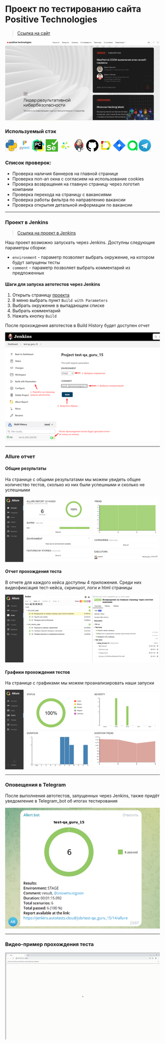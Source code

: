 <h1> Проект по тестированию сайта Positive Technologies</h1>

> <a target="_blank" href="https://www.ptsecurity.com/ru-ru/">Ссылка на сайт</a>

![Homepage](image/Homepage.png)

### Используемый стэк

<img title="Python" src="./image/python.png" height="40" width="40"/> <img title="Pytest" src="./image/pytest.png" height="40" width="40"/> <img title="Pycharm" src="./image/pycharm.png" height="40" width="40"/> <img title="Selenium" src="./image/selenium.png" height="40" width="40"/> <img title="Selene" src="./image/selene.png" height="40" width="40"/> <img title="Jenkins" src="./image/jenkins.png" height="40" width="40"/> <img title="GitHub" src="./image/github.png" height="40" width="40"/> <img title="Allure Report" src="./image/allure_report.png" height="40" width="40"/> <img title="Jira" src="./image/jira.jpg" height="40" width="40"/> <img title="Allure TestOps" src="./image/allureTestOps.png" height="40" width="40"/><img title="Telegram" src="./image/telegram.png" height="40" width="40"/> 


### Список проверок:
* Проверка наличия баннеров на главной странице
* Проверка поп-ап окна с согласием на использование cookies
* Проверка возвращения на главную страницу через логотип компании
* Проверка перехода на страницу с вакансиями
* Проверка работы фильтра по направлению вакансии
* Проверка открытия детальной информации по вакансии 

----

### Проект в Jenkins
> <a target="_blank" href="https://jenkins.autotests.cloud/job/test-qa_guru_15/">Ссылка на проект в Jenkins</a>

Наш проект возможно запускать через Jenkins. Доступны следующие параметры сборки:
* `environment` - параметр позволяет выбрать окружение, на котором будут запущены тесты
* `comment` - параметр позволяет выбрать комментарий из предложенных


#### Шаги для запуска автотестов через Jenkins

1. Открыть страницу <a target="_blank" href="https://jenkins.autotests.cloud/job/test-qa_guru_15/">проекта</a>
2. В меню выбрать пункт `Build with Parameters`
3. Выбрать окружение в выпадающем списке
4. Выбрать комментарий
5. Нажать кнопку `Build`

После прохождения автотестов в Build History будет доступен отчет

![Jenkins build](./image/jenkins_build.png)

----

### Allure отчет
#### Общие результаты

На странице с общими результатами мы можем увидеть общее количество тестов, сколько из них были успешными и сколько не успешными

![Allure_report_example](./image/Allure_report_example.png)

#### Отчет прохождения теста

В отчете для каждого кейса доступны 4 приложения. Среди них видеофиксация тест-кейса, скриншот, логи и html страницы

![Allure_suites_test](./image/Allure_suites_test.png)

#### Графики прохождения тестов

На странице с графиками мы можем проанализировать наши запуски

![Allure_graphs](./image/Allure_graphs.png)

----

### Оповещения в Telegram

После выполнения автотестов, запущенных через Jenkins, также придёт уведомление в Telegram_bot об итогах тестирования

![allert_bot](./image/allert_bot.png)

----

### Видео-пример прохождения теста

![video](./image/video.gif)